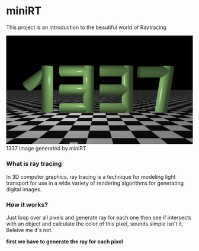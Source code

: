 # miniRT
This project is an introduction to the beautiful world of Raytracing

<img src="./1337.png" />
1337 image generated by miniRT
 
### What is ray tracing
In 3D computer graphics, ray tracing is a technique for modeling light 
transport for use in a wide variety of rendering algorithms for
generating digital images.

### How it works?

Just loop over all pixels and generate ray for each one then see if intersects with an object and calculate the color of this pixel, sounds simple isn't it, Beleive me it's not.

<b>first we have to generate the ray for each pixel</b>
